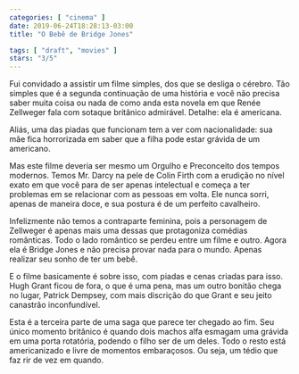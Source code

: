 ```yaml
---
categories: [ "cinema" ]
date: 2019-06-24T18:28:13-03:00
title: "O Bebê de Bridge Jones"

tags: [ "draft", "movies" ]
stars: "3/5"
---
```

Fui convidado a assistir um filme simples, dos que se desliga o cérebro. Tão simples que é a segunda continuação de uma história e você não precisa saber muita coisa ou nada de como anda esta novela em que Renée Zellweger fala com sotaque britânico admirável. Detalhe: ela é americana.

Aliás, uma das piadas que funcionam tem a ver com nacionalidade: sua mãe fica horrorizada em saber que a filha pode estar grávida de um americano.

Mas este filme deveria ser mesmo um Orgulho e Preconceito dos tempos modernos. Temos Mr. Darcy na pele de Colin Firth com a erudição no nível exato em que você para de ser apenas intelectual e começa a ter problemas em se relacionar com as pessoas em volta. Ele nunca sorri, apenas de maneira doce, e sua postura é de um perfeito cavalheiro.

Infelizmente não temos a contraparte feminina, pois a personagem de Zellweger é apenas mais uma dessas que protagoniza comédias românticas. Todo o lado romântico se perdeu entre um filme e outro. Agora ela é Bridge Jones e não precisa provar nada para o mundo. Apenas realizar seu sonho de ter um bebê.

E o filme basicamente é sobre isso, com piadas e cenas criadas para isso. Hugh Grant ficou de fora, o que é uma pena, mas um outro bonitão chega no lugar, Patrick Dempsey, com mais discrição do que Grant e seu jeito canastrão inconfundível.

Esta é a terceira parte de uma saga que parece ter chegado ao fim. Seu único momento britânico é quando dois machos alfa esmagam uma grávida em uma porta rotatória, podendo o filho ser de um deles. Todo o resto está americanizado e livre de momentos embaraçosos. Ou seja, um tédio que faz rir de vez em quando.
